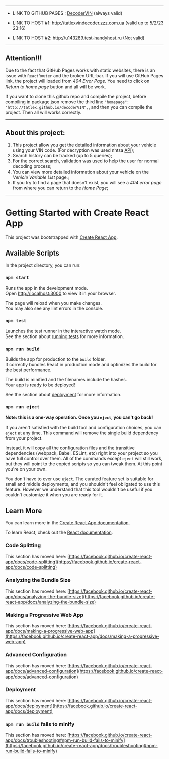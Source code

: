 ***************************************************************************

* LINK TO GITHUB PAGES : [DecoderVIN](https://tatlex.github.io/decoderVIN/)  (always valid)

* LINK TO HOST #1: http://tatlexvindecoder.zzz.com.ua  (valid up to 5/2/23 23:16)
* LINK TO HOST #2: http://u143289.test-handyhost.ru  (Not valid)
                                                                         
***************************************************************************

## Attention!!!

Due to the fact that GitHub Pages works with static websites, there is an issue with `ReactRouter` and the broken URL-bar.
If you will use GitHub Pages link, the project will loaded from *404 Error Page*. You need to click on *Return to home page* button
and all will be work.

If you want to clone this github repo and compile the project, before compiling in package.json remove the third line 
                                    `"homepage": "http://tatlex.github.io/decoderVIN",`,
and then you can compile the project. Then all will works correctly.


***************************************************************************

## About this project:
1. This project allow you get the detailed information about your vehicle using your VIN code. (For decryption was used nhtsa [API](https://vpic.nhtsa.dot.gov/api/));
2. Search history can be tracked (up to 5 queries);
3. For the correct search, validation was used to help the user for normal decoding process;
4. You can view more detailed information about your vehicle on the *Vehicle Variable List* page.;
5. If you try to find a page that doesn't exist, you will see a *404 error page* from where you can return to the *Home Page*;

***************************************************************************

# Getting Started with Create React App

This project was bootstrapped with [Create React App](https://github.com/facebook/create-react-app).

## Available Scripts

In the project directory, you can run:

### `npm start`

Runs the app in the development mode.\
Open [http://localhost:3000](http://localhost:3000) to view it in your browser.

The page will reload when you make changes.\
You may also see any lint errors in the console.

### `npm test`

Launches the test runner in the interactive watch mode.\
See the section about [running tests](https://facebook.github.io/create-react-app/docs/running-tests) for more information.

### `npm run build`

Builds the app for production to the `build` folder.\
It correctly bundles React in production mode and optimizes the build for the best performance.

The build is minified and the filenames include the hashes.\
Your app is ready to be deployed!

See the section about [deployment](https://facebook.github.io/create-react-app/docs/deployment) for more information.

### `npm run eject`

**Note: this is a one-way operation. Once you `eject`, you can't go back!**

If you aren't satisfied with the build tool and configuration choices, you can `eject` at any time. This command will remove the single build dependency from your project.

Instead, it will copy all the configuration files and the transitive dependencies (webpack, Babel, ESLint, etc) right into your project so you have full control over them. All of the commands except `eject` will still work, but they will point to the copied scripts so you can tweak them. At this point you're on your own.

You don't have to ever use `eject`. The curated feature set is suitable for small and middle deployments, and you shouldn't feel obligated to use this feature. However we understand that this tool wouldn't be useful if you couldn't customize it when you are ready for it.

## Learn More

You can learn more in the [Create React App documentation](https://facebook.github.io/create-react-app/docs/getting-started).

To learn React, check out the [React documentation](https://reactjs.org/).

### Code Splitting

This section has moved here: [https://facebook.github.io/create-react-app/docs/code-splitting](https://facebook.github.io/create-react-app/docs/code-splitting)

### Analyzing the Bundle Size

This section has moved here: [https://facebook.github.io/create-react-app/docs/analyzing-the-bundle-size](https://facebook.github.io/create-react-app/docs/analyzing-the-bundle-size)

### Making a Progressive Web App

This section has moved here: [https://facebook.github.io/create-react-app/docs/making-a-progressive-web-app](https://facebook.github.io/create-react-app/docs/making-a-progressive-web-app)

### Advanced Configuration

This section has moved here: [https://facebook.github.io/create-react-app/docs/advanced-configuration](https://facebook.github.io/create-react-app/docs/advanced-configuration)

### Deployment

This section has moved here: [https://facebook.github.io/create-react-app/docs/deployment](https://facebook.github.io/create-react-app/docs/deployment)

### `npm run build` fails to minify

This section has moved here: [https://facebook.github.io/create-react-app/docs/troubleshooting#npm-run-build-fails-to-minify](https://facebook.github.io/create-react-app/docs/troubleshooting#npm-run-build-fails-to-minify)
